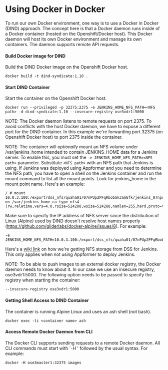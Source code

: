 Using Docker in Docker
======================

To run our own Docker environment, one way is to use a Docker
in Docker (DIND) approach.  The concept here is that a Docker daemon runs
inside of a Docker container (hosted on the Openshift/Docker host).
This Docker daemon will host its own Docker environment and manage its
own containers.  The daemon supports remote API requests.

#### Build Docker image for DIND
Build the DIND Docker image on the Openshift Docker host.
```
docker build -t dind-syndicate:1.10 .
```

#### Start DIND Container
Start the container on the Openshift Docker host.
```
docker run --privileged -p 32375:2375 -e JENKINS_HOME_NFS_PATH=<NFS path> -d dind-syndicate:1.10 --insecure-registry ose3vdr1:5000
```
NOTE:
The Docker daemon listens to remote requests on port 2375.  To avoid conflicts with the host
Docker daemon, we have to expose a different port for the DIND container.
In this example we're forwarding port 32375 (on Openshift Docker host) to port 2375 inside
the container.

NOTE:
The container will _optionally_ mount an NFS volume under /var/jenkins_home intended to contain
JENKINS_HOME data for a Jenkins server.  To enable this, you must set the
`-e JENKINS_HOME_NFS_PATH=<NFS path>` parameter.  Substitute `<NFS path>` with an NFS path that Jenkins
is using.  If Jenkins was deployed using Appformer and you need to determine the NFS path, you have to open a shell
on the Jenkins container and run the mount command to list all the mount points.  Look for jenkins_home in
the mount point name.  Here's an example:
```
/ # mount
10.0.3.100:/export/dss_nfs/quaha01/07nPUp2PFqRbobSk3amGfk/jenkins_07npup2pfqrbobsk3amgfk on /var/jenkins_home_ca type nfs4 (rw,relatime,vers=4.0,rsize=524288,wsize=524288,namlen=255,hard,proto=tcp,port=0,timeo=600,retrans=2,sec=sys,clientaddr=10.1.4.10,local_lock=none,addr=10.0.3.100)
```

Make sure to specify the IP address of NFS server since the distribution of Linux (Alpine) used
by DIND doesn't resolve host names properly (https://github.com/gliderlabs/docker-alpine/issues/8). 
For example:
```
-e JENKINS_HOME_NFS_PATH=10.0.3.100:/export/dss_nfs/quaha01/07nPUp2PFqRbobSk3amGfk/jenkins_07npup2pfqrbobsk3amgfk
```
Here's a [wiki link](https://cawiki.ca.com/display/intplatform/Install+Jenkins+on+OSE3#InstallJenkinsonOSE3-AllocateNFSStorage) on how we're getting NFS storage from DSS for Jenkins.
This only applies when not using Appformer to deploy Jenkins.

NOTE:
To be able to push images to an external docker registry, the Docker daemon needs to know about it.  In our case we
use an insecure registry, ose3vdr1:5000.  The following option needs to be passed to specify the registry when starting the container:
```
--insecure-registry ose3vdr1:5000
```

#### Getting Shell Access to DIND Container
The container is running Alpine Linux and uses an ash shell (not bash).
```
docker exec -ti <container name> ash
```

#### Access Remote Docker Daemon from CLI
The Docker CLI supports sending requests to a remote Docker daemon.  All CLI commands must start
with `-H <Docker host>' followed by the usual syntax.
For example:
```
docker -H ose3master1:32375 images
```
